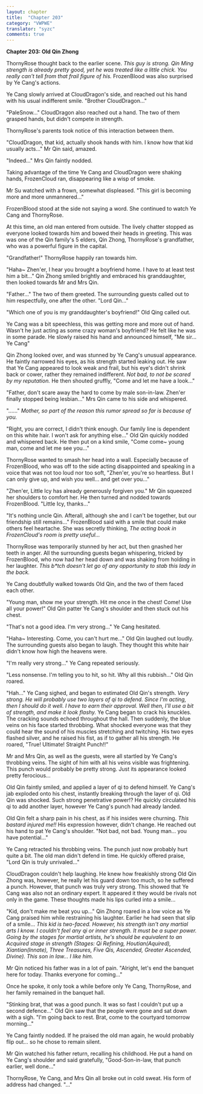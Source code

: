 ```yaml
---
layout: chapter
title:  "Chapter 203"
category: "VWPWE"
translator: "syzc"
comments: true
---
```


**Chapter 203: Old Qin Zhong**

ThornyRose thought back to the earlier scene. *This guy is strong. Qin Ming strength is already pretty good, yet he was treated like a little chick. You really can't tell from that frail figure of his.* FrozenBlood was also surprised by Ye Cang's actions. 

Ye Cang slowly arrived at CloudDragon's side, and reached out his hand with his usual indifferent smile. "Brother CloudDragon..."

"PaleSnow..." CloudDragon also reached out a hand. The two of them grasped hands, but didn't compete in strength.

ThornyRose's parents took notice of this interaction between them.

"CloudDragon, that kid, actually shook hands with him. I know how that kid usually acts..." Mr Qin said, amazed.

"Indeed..." Mrs Qin faintly nodded.

Taking advantage of the time Ye Cang and CloudDragon were shaking hands, FrozenCloud ran, disappearing like a wisp of smoke.

Mr Su watched with a frown, somewhat displeased. "This girl is becoming more and more unmannered..."

FrozenBlood stood at the side not saying a word. She continued to watch Ye Cang and ThornyRose.

At this time, an old man entered from outside. The lively chatter stopped as everyone looked towards him and bowed their heads in greeting. This was was one of the Qin family's 5 elders, Qin Zhong, ThornyRose's grandfather, who was a powerful figure in the capital.

"Grandfather!" ThornyRose happily ran towards him.

"Haha~ Zhen'er, I hear you brought a boyfriend home. I have to at least test him a bit..." Qin Zhong smiled brightly and embraced his granddaughter, then looked towards Mr and Mrs Qin.

"Father..." The two of them greeted. The surrounding guests called out to him respectfully, one after the other. "Lord Qin..."

"Which one of you is my granddaughter's boyfriend!" Old Qing called out.

Ye Cang was a bit speechless, this was getting more and more out of hand. Wasn't he just acting as some crazy woman's boyfriend? He felt like he was in some parade. He slowly raised his hand and announced himself, "Me sir... Ye Cang"

Qin Zhong looked over, and was stunned by Ye Cang's unusual appearance. He faintly narrowed his eyes, as his strength started leaking out. He saw that Ye Cang appeared to look weak and frail, but his eye's didn't shrink back or cower, rather they remained indifferent. *Not bad, to not be scared by my reputation.* He then shouted gruffly, "Come and let me have a look..."

"Father, don't scare away the hard to come by male son-in-law. Zhen'er finally stopped being lesbian..." Mrs Qin came to his side and whispered.

"......" *Mother, so part of the reason this rumor spread so far is because of you.*

"Right, you are correct, I didn't think enough. Our family line is dependent on this white hair. I won't ask for anything else..." Old Qin quickly nodded and whispered back. He then put on a kind smile, "Come come~ young man, come and let me see you..."

ThornyRose wanted to smash her head into a wall. Especially because of FrozenBlood, who was off to the side acting disappointed and speaking in a voice that was not too loud nor too soft, "Zhen'er, you're so heartless. But I can only give up, and wish you well... and get over you..."

"Zhen'er, Little Icy has already generously forgiven you." Mr Qin squeezed her shoulders to comfort her. He then turned and nodded towards FrozenBlood. "Little Icy, thanks..."

"It's nothing uncle Qin. Afterall, although she and I can't be together, but our friendship still remains..." FrozenBlood said with a smile that could make others feel heartache. She was secretly thinking, *The acting book in FrozenCloud's room is pretty useful...*

ThornyRose was temporarily stunned by her act, but then gnashed her teeth in anger. All the surrounding guests began whispering, tricked by FrozenBlood, who now had her head down and was shaking from holding in her laughter. *This b\*tch doesn't let go of any opportunity to stab this lady in the back.*

Ye Cang doubtfully walked towards Old Qin, and the two of them faced each other.

"Young man, show me your strength. Hit me once in the chest! Come! Use all your power!" Old Qin patter Ye Cang's shoulder and then stuck out his chest.

"That's not a good idea. I'm very strong..." Ye Cang hesitated.

"Haha~ Interesting. Come, you can't hurt me..." Old Qin laughed out loudly. The surrounding guests also began to laugh. They thought this white hair didn't know how high the heavens were.

"I'm really very strong..." Ye Cang repeated seriously.

"Less nonsense. I'm telling you to hit, so hit. Why all this rubbish..." Old Qin roared.

"Hah..." Ye Cang sighed, and began to estimated Old Qin's strength. *Very strong. He will probably use two layers of qi to defend. Since I'm acting, then I should do it well. I have to earn their approval. Well then, I'll use a bit of strength, and make it look flashy.* Ye Cang began to crack his knuckles. The cracking sounds echoed throughout the hall. Then suddenly, the blue veins on his face started throbbing. What shocked everyone was that they could hear the sound of his muscles stretching and twitching. His two eyes flashed silver, and he raised his fist, as if to gather all his strength. He roared, "True! Ultimate! Straight Punch!!"

Mr and Mrs Qin, as well as the guests, were all startled by Ye Cang's throbbing veins. The sight of him with all his veins visible was frightening. This punch would probably be pretty strong. Just its appearance looked pretty ferocious...

Old Qin faintly smiled, and applied a layer of qi to defend himself. Ye Cang's jab exploded onto his chest, instantly breaking through the layer of qi. Old Qin was shocked. Such strong penetrative power!? He quickly circulated his qi to add another layer, however Ye Cang's punch had already landed. 

Old Qin felt a sharp pain in his chest, as if his insides were churning. *This bastard injured me!!* His expression however, didn't change. He reached out his hand to pat Ye Cang's shoulder. "Not bad, not bad. Young man... you have potential..."

Ye Cang retracted his throbbing veins. The punch just now probably hurt quite a bit. The old man didn't defend in time. He quickly offered praise, "Lord Qin is truly unrivaled..."

CloudDragon couldn't help laughing. He knew how freakishly strong Old Qin Zhong was, however, he really let his guard down too much, so he suffered a punch. However, that punch was truly very strong. This showed that Ye Cang was also not an ordinary expert. It appeared it they would be rivals not only in the game. These thoughts made his lips curled into a smile...

"Kid, don't make me beat you up..." Qin Zhong roared in a low voice as Ye Cang praised him while restraining his laughter. Earlier he had seen that slip of a smile... *This kid is two-faced. However, his strength isn't any martial arts I know. I couldn't feel any qi or inner strength. It must be a super power. Going by the stages for martial artists, he's should be equivalent to an Acquired stage in strength (Stages: Qi Refining, Houtian(Aquired), Xiantian(Innate), Three Treasures, Five Qis, Ascended, Greater Ascended, Divine). This son in law... I like him.*

Mr Qin noticed his father was in a lot of pain. "Alright, let's end the banquet here for today. Thanks everyone for coming..."

Once he spoke, it only took a while before only Ye Cang, ThornyRose, and her family remained in the banquet hall.

"Stinking brat, that was a good punch. It was so fast I couldn't put up a second defence..." Old Qin saw that the people were gone and sat down with a sigh. "I'm going back to rest. Brat, come to the courtyard tomorrow morning..."

Ye Cang faintly nodded. If he praised the old man again, he would probably flip out... so he chose to remain silent.

Mr Qin watched his father return, recalling his childhood. He put a hand on Ye Cang's shoulder and said gratefully, "Good-Son-in-law, that punch earlier, well done..."

ThornyRose, Ye Cang, and Mrs Qin all broke out in cold sweat. His form of address had changed. "..."
